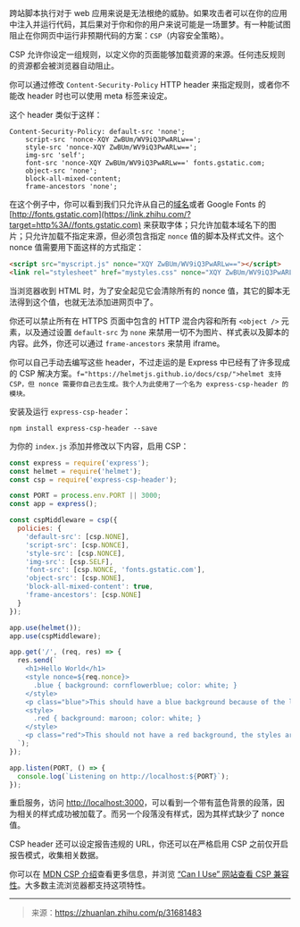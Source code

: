 跨站脚本执行对于 web 应用来说是无法根绝的威胁。如果攻击者可以在你的应用中注入并运行代码，其后果对于你和你的用户来说可能是一场噩梦。有一种能试图阻止在你网页中运行非预期代码的方案：`CSP`（内容安全策略）。

CSP 允许你设定一组规则，以定义你的页面能够加载资源的来源。任何违反规则的资源都会被浏览器自动阻止。

你可以通过修改 `Content-Security-Policy` HTTP header 来指定规则，或者你不能改 header 时也可以使用 meta 标签来设定。

这个 header 类似于这样：

```JS
Content-Security-Policy: default-src 'none';
    script-src 'nonce-XQY ZwBUm/WV9iQ3PwARLw==';
    style-src 'nonce-XQY ZwBUm/WV9iQ3PwARLw==';
    img-src 'self';
    font-src 'nonce-XQY ZwBUm/WV9iQ3PwARLw==' fonts.gstatic.com;
    object-src 'none';
    block-all-mixed-content;
    frame-ancestors 'none';
```

在这个例子中，你可以看到我们只允许从自己的[域名](https://zhida.zhihu.com/search?content_id=4861285&content_type=Article&match_order=1&q=域名&zhida_source=entity)或者 Google Fonts 的 [http://fonts.gstatic.com](https://link.zhihu.com/?target=http%3A//fonts.gstatic.com) 来获取字体；只允许加载本域名下的图片；只允许加载不指定来源，但必须包含指定 `nonce` 值的脚本及样式文件。这个 nonce 值需要用下面这样的方式指定：

```HTML
<script src="myscript.js" nonce="XQY ZwBUm/WV9iQ3PwARLw=="></script>
<link rel="stylesheet" href="mystyles.css" nonce="XQY ZwBUm/WV9iQ3PwARLw==" />
```

当浏览器收到 HTML 时，为了安全起见它会清除所有的 nonce 值，其它的脚本无法得到这个值，也就无法添加进网页中了。

你还可以禁止所有在 HTTPS 页面中包含的 HTTP 混合内容和所有 `<object />` 元素，以及通过设置 `default-src` 为 `none` 来禁用一切不为图片、样式表以及脚本的内容。此外，你还可以通过 `frame-ancestors` 来禁用 iframe。

你可以自己手动去编写这些 header，不过走运的是 Express 中已经有了许多现成的 CSP 解决方案。`f="https://helmetjs.github.io/docs/csp/">helmet 支持 CSP，但 nonce 需要你自己去生成。我个人为此使用了一个名为 express-csp-header 的模块。`

安装及运行 `express-csp-header`：

```SHELL
npm install express-csp-header --save
```

为你的 `index.js` 添加并修改以下内容，启用 CSP：

```js
const express = require('express');
const helmet = require('helmet');
const csp = require('express-csp-header');

const PORT = process.env.PORT || 3000;
const app = express();

const cspMiddleware = csp({
  policies: {
    'default-src': [csp.NONE],
    'script-src': [csp.NONCE],
    'style-src': [csp.NONCE],
    'img-src': [csp.SELF],
    'font-src': [csp.NONCE, 'fonts.gstatic.com'],
    'object-src': [csp.NONE],
    'block-all-mixed-content': true,
    'frame-ancestors': [csp.NONE]
  }
});

app.use(helmet());
app.use(cspMiddleware);

app.get('/', (req, res) => {
  res.send(`
    <h1>Hello World</h1>
    <style nonce=${req.nonce}>
      .blue { background: cornflowerblue; color: white; }
    </style>
    <p class="blue">This should have a blue background because of the loaded styles</p>
    <style>
      .red { background: maroon; color: white; }
    </style>
    <p class="red">This should not have a red background, the styles are not loaded because of the missing nonce.</p>
  `);
});

app.listen(PORT, () => {
  console.log(`Listening on http://localhost:${PORT}`);
});
```

重启服务，访问 [http://localhost:3000](https://link.zhihu.com/?target=http%3A//localhost%3A3000/)，可以看到一个带有蓝色背景的段落，因为相关的样式成功被加载了。而另一个段落没有样式，因为其样式缺少了 nonce 值。

CSP header 还可以设定报告违规的 URL，你还可以在严格启用 CSP 之前仅开启报告模式，收集相关数据。

你可以在 [MDN CSP 介绍](https://link.zhihu.com/?target=https%3A//developer.mozilla.org/zh-CN/docs/Web/HTTP/Headers/Content-Security-Policy__by_cnvoid)查看更多信息，并浏览 [“Can I Use” 网站查看 CSP 兼容性](https://link.zhihu.com/?target=http%3A//caniuse.com/%23feat%3Dcontentsecuritypolicy)。大多数主流浏览器都支持这项特性。

---

> 来源：https://zhuanlan.zhihu.com/p/31681483